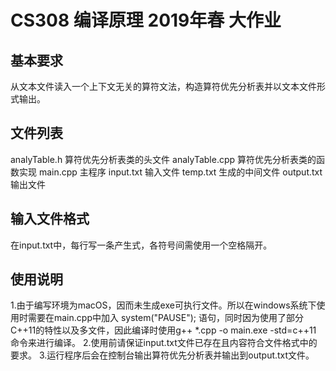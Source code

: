 # CS308 编译原理 2019年春 大作业

## 基本要求
从文本文件读入一个上下文无关的算符文法，构造算符优先分析表并以文本文件形式输出。

## 文件列表
analyTable.h 算符优先分析表类的头文件
analyTable.cpp 算符优先分析表类的函数实现
main.cpp 主程序
input.txt 输入文件
temp.txt 生成的中间文件
output.txt 输出文件

## 输入文件格式
在input.txt中，每行写一条产生式，各符号间需使用一个空格隔开。

## 使用说明
1.由于编写环境为macOS，因而未生成exe可执行文件。所以在windows系统下使用时需要在main.cpp中加入 system("PAUSE"); 语句，同时因为使用了部分C++11的特性以及多文件，因此编译时使用g++ *.cpp -o main.exe -std=c++11 命令来进行编译。
2.使用前请保证input.txt文件已存在且内容符合文件格式中的要求。
3.运行程序后会在控制台输出算符优先分析表并输出到output.txt文件。